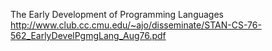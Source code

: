 The Early Development of Programming Languages
http://www.club.cc.cmu.edu/~ajo/disseminate/STAN-CS-76-562_EarlyDevelPgmgLang_Aug76.pdf
